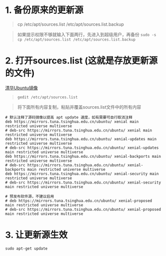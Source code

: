# 1. 备份原来的更新源

> cp /etc/apt/sources.list /etc/apt/sources.list.backup

>如果提示权限不够就输入下面两行，先进入到超级用户，再备份
`sudo -s`
`cp /etc/apt/sources.list /etc/apt/sources.list.backup`

# 2. 打开sources.list (这就是存放更新源的文件)

[清华Ubuntu镜像](https://mirrors.tuna.tsinghua.edu.cn/help/ubuntu/)

>`gedit /etc/apt/sources.list`

> 将下面所有内容复制，粘贴并覆盖sources.list文件中的所有内容

	# 默认注释了源码镜像以提高 apt update 速度，如有需要可自行取消注释
	deb https://mirrors.tuna.tsinghua.edu.cn/ubuntu/ xenial main restricted universe multiverse
	# deb-src https://mirrors.tuna.tsinghua.edu.cn/ubuntu/ xenial main restricted universe multiverse
	deb https://mirrors.tuna.tsinghua.edu.cn/ubuntu/ xenial-updates main restricted universe multiverse
	# deb-src https://mirrors.tuna.tsinghua.edu.cn/ubuntu/ xenial-updates main restricted universe multiverse
	deb https://mirrors.tuna.tsinghua.edu.cn/ubuntu/ xenial-backports main restricted universe multiverse
	# deb-src https://mirrors.tuna.tsinghua.edu.cn/ubuntu/ xenial-backports main restricted universe multiverse
	deb https://mirrors.tuna.tsinghua.edu.cn/ubuntu/ xenial-security main restricted universe multiverse
	# deb-src https://mirrors.tuna.tsinghua.edu.cn/ubuntu/ xenial-security main restricted universe multiverse

	# 预发布软件源，不建议启用
	# deb https://mirrors.tuna.tsinghua.edu.cn/ubuntu/ xenial-proposed main restricted universe multiverse
	# deb-src https://mirrors.tuna.tsinghua.edu.cn/ubuntu/ xenial-proposed main restricted universe multiverse

# 3. 让更新源生效

	sudo apt-get update